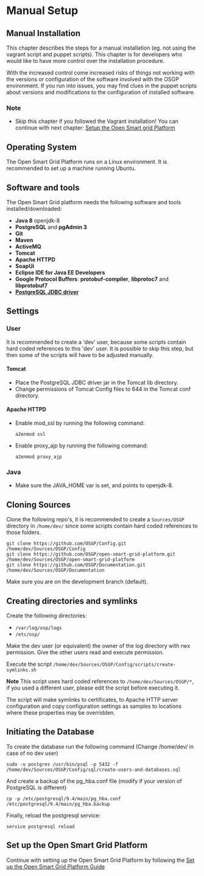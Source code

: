 # Manual Setup

## Manual Installation

This chapter describes the steps for a manual installation \(eg. not using the vagrant script and puppet scripts\). This chapter is for developers who would like to have more control over the installation procedure.

With the increased control come increased risks of things not working with the versions or configuration of the software involved with the OSGP environment. If you run into issues, you may find clues in the puppet scripts about versions and modifications to the configuration of installed software.

### Note

* Skip this chapter if you followed the Vagrant installation! You can continue with next chapter: [Setup the Open Smart grid Platform](https://github.com/OSGP/Documentation/tree/805a7da4c3cbf27ddb6aed765ebc7a7eab320933/Userguide/Installation/SetupOSGP.md)

## Operating System

The Open Smart Grid Platform runs on a Linux environment. It is recommended to set up a machine running Ubuntu.

## Software and tools

The Open Smart Grid platform needs the following software and tools installed/downloaded:

* **Java 8** openjdk-8
* **PostgreSQL** and **pgAdmin 3**
* **Git**
* **Maven**
* **ActiveMQ**
* **Tomcat**
* **Apache HTTPD**
* **SoapUi**
* **Eclipse IDE for Java EE Developers**
* **Google Protocol Buffers**: **protobuf-compiler**, **libprotoc7** and **libprotobuf7**
* [**PostgreSQL JDBC driver**](https://jdbc.postgresql.org/download/postgresql-42.2.4.jar)

## Settings

### User

It is recommended to create a 'dev' user, because some scripts contain hard coded references to this 'dev' user. It is possible to skip this step, but then some of the scripts will have to be adjusted manually.

#### Tomcat

* Place the PostgreSQL JDBC driver jar in the Tomcat lib directory.
* Change permissions of Tomcat Config files to 644 in the Tomcat conf directory.

#### Apache HTTPD

* Enable mod\_ssl by running the following command:

  ```text
  a2enmod ssl
  ```

* Enable proxy\_ajp by running the following command:

  ```text
  a2enmod proxy_ajp
  ```

### Java

* Make sure the JAVA\_HOME var is set, and points to openjdk-8.

## Cloning Sources

Clone the following repo's, it is recommended to create a `Sources/OSGP` directory in `/home/dev/` since some scripts contain hard coded references to those folders.

```text
git clone https://github.com/OSGP/Config.git /home/dev/Sources/OSGP/Config
git clone https://github.com/OSGP/open-smart-grid-platform.git /home/dev/Sources/OSGP/open-smart-grid-platform
git clone https://github.com/OSGP/Documentation.git /home/dev/Sources/OSGP/Documentation
```

Make sure you are on the development branch \(default\).

## Creating directories and symlinks

Create the following directories:

* `/var/log/osp/logs`
* `/etc/osp/`

Make the dev user \(or equivalent\) the owner of the log directory with rwx permission. Give the other users read and execute permission.

Execute the script `/home/dev/Sources/OSGP/Config/scripts/create-symlinks.sh`

**Note** This script uses hard coded references to `/home/dev/Sources/OSGP/*`, if you used a different user, please edit the script before executing it.

The script will make symlinks to certificates, to Apache HTTP server configuration and copy configuration settings as samples to locations where these properties may be overridden.

## Initiating the Database

To create the database run the following command \(Change /home/dev/ in case of no dev user\)

```text
sudo -u postgres /usr/bin/psql -p 5432 -f /home/dev/Sources/OSGP/Config/sql/create-users-and-databases.sql
```

And create a backup of the pg\_hba.conf file \(modify if your version of PostgreSQL is different\)

```text
cp -p /etc/postgresql/9.4/main/pg_hba.conf /etc/postgresql/9.4/main/pg_hba.backup
```

Finally, reload the postgresql service:

```text
service postgresql reload
```

## Set up the Open Smart Grid Platform

Continue with setting up the Open Smart Grid Platform by following the [Set up the Open Smart Grid Platform Guide](https://documentation.gxf.lfenergy.org/Userguide/Installation/setupOSGP.html)

